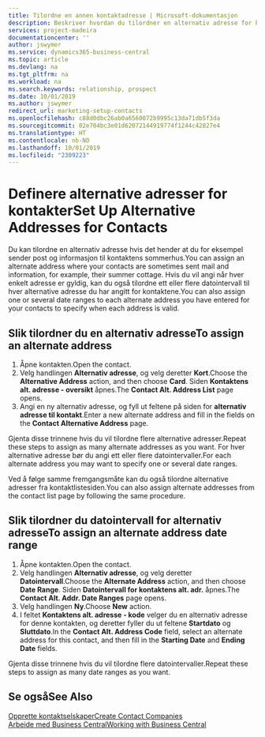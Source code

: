 ```yaml
---
title: Tilordne en annen kontaktadresse | Microsoft-dokumentasjon
description: Beskriver hvordan du tilordner en alternativ adresse for kontakter eller prospekter som informasjon av og til sendes til.
services: project-madeira
documentationcenter: ''
author: jswymer
ms.service: dynamics365-business-central
ms.topic: article
ms.devlang: na
ms.tgt_pltfrm: na
ms.workload: na
ms.search.keywords: relationship, prospect
ms.date: 10/01/2019
ms.author: jswymer
redirect_url: marketing-setup-contacts
ms.openlocfilehash: c88d0dbc26ab0a6560072b9995c13da71db5f3da
ms.sourcegitcommit: 02e704bc3e01d62072144919774f1244c42827e4
ms.translationtype: HT
ms.contentlocale: nb-NO
ms.lasthandoff: 10/01/2019
ms.locfileid: "2309223"
---
```

# <a name="set-up-alternative-addresses-for-contacts"></a><span data-ttu-id="be461-103">Definere alternative adresser for kontakter</span><span class="sxs-lookup"><span data-stu-id="be461-103">Set Up Alternative Addresses for Contacts</span></span>
<span data-ttu-id="be461-104">Du kan tilordne en alternativ adresse hvis det hender at du for eksempel sender post og informasjon til kontaktens sommerhus.</span><span class="sxs-lookup"><span data-stu-id="be461-104">You can assign an alternate address where your contacts are sometimes sent mail and information, for example, their summer cottage.</span></span> <span data-ttu-id="be461-105">Hvis du vil angi når hver enkelt adresse er gyldig, kan du også tilordne ett eller flere datointervall til hver alternative adresse du har angitt for kontaktene.</span><span class="sxs-lookup"><span data-stu-id="be461-105">You can also assign one or several date ranges to each alternate address you have entered for your contacts to specify when each address is valid.</span></span>

## <a name="to-assign-an-alternate-address"></a><span data-ttu-id="be461-106">Slik tilordner du en alternativ adresse</span><span class="sxs-lookup"><span data-stu-id="be461-106">To assign an alternate address</span></span>
1. <span data-ttu-id="be461-107">Åpne kontakten.</span><span class="sxs-lookup"><span data-stu-id="be461-107">Open the contact.</span></span>
2. <span data-ttu-id="be461-108">Velg handlingen **Alternativ adresse**, og velg deretter **Kort**.</span><span class="sxs-lookup"><span data-stu-id="be461-108">Choose the **Alternative Address** action, and then choose **Card**.</span></span> <span data-ttu-id="be461-109">Siden **Kontaktens alt. adresse - oversikt** åpnes.</span><span class="sxs-lookup"><span data-stu-id="be461-109">The **Contact Alt. Address List** page opens.</span></span>
3. <span data-ttu-id="be461-110">Angi en ny alternativ adresse, og fyll ut feltene på siden for **alternativ adresse til kontakt**.</span><span class="sxs-lookup"><span data-stu-id="be461-110">Enter a new alternate address and fill in the fields on the **Contact Alternative Address** page.</span></span>

<span data-ttu-id="be461-111">Gjenta disse trinnene hvis du vil tilordne flere alternative adresser.</span><span class="sxs-lookup"><span data-stu-id="be461-111">Repeat these steps to assign as many alternate addresses as you want.</span></span> <span data-ttu-id="be461-112">For hver alternative adresse bør du angi ett eller flere datointervaller.</span><span class="sxs-lookup"><span data-stu-id="be461-112">For each alternate address you may want to specify one or several date ranges.</span></span>

<span data-ttu-id="be461-113">Ved å følge samme fremgangsmåte kan du også tilordne alternative adresser fra kontaktlistesiden.</span><span class="sxs-lookup"><span data-stu-id="be461-113">You can also assign alternate addresses from the contact list page by following the same procedure.</span></span>

## <a name="to-assign-an-alternate-address-date-range"></a><span data-ttu-id="be461-114">Slik tilordner du datointervall for alternativ adresse</span><span class="sxs-lookup"><span data-stu-id="be461-114">To assign an alternate address date range</span></span>
1. <span data-ttu-id="be461-115">Åpne kontakten.</span><span class="sxs-lookup"><span data-stu-id="be461-115">Open the contact.</span></span>
2. <span data-ttu-id="be461-116">Velg handlingen **Alternativ adresse**, og velg deretter **Datointervall**.</span><span class="sxs-lookup"><span data-stu-id="be461-116">Choose the **Alternate Address** action, and then choose **Date Range**.</span></span> <span data-ttu-id="be461-117">Siden **Datointervall for kontaktens alt. adr.** åpnes.</span><span class="sxs-lookup"><span data-stu-id="be461-117">The **Contact Alt. Addr. Date Ranges** page opens.</span></span>
3. <span data-ttu-id="be461-118">Velg handlingen **Ny**.</span><span class="sxs-lookup"><span data-stu-id="be461-118">Choose **New** action.</span></span>
4. <span data-ttu-id="be461-119">I feltet **Kontaktens alt. adresse - kode** velger du en alternativ adresse for denne kontakten, og deretter fyller du ut feltene **Startdato** og **Sluttdato**.</span><span class="sxs-lookup"><span data-stu-id="be461-119">In the **Contact Alt. Address Code** field, select an alternate address for this contact, and then fill in the **Starting Date** and **Ending Date** fields.</span></span>

<span data-ttu-id="be461-120">Gjenta disse trinnene hvis du vil tilordne flere datointervaller.</span><span class="sxs-lookup"><span data-stu-id="be461-120">Repeat these steps to assign as many date ranges as you want.</span></span>

## <a name="see-also"></a><span data-ttu-id="be461-121">Se også</span><span class="sxs-lookup"><span data-stu-id="be461-121">See Also</span></span>
[<span data-ttu-id="be461-122">Opprette kontaktselskaper</span><span class="sxs-lookup"><span data-stu-id="be461-122">Create Contact Companies</span></span>](marketing-create-contact-companies.md)  
[<span data-ttu-id="be461-123">Arbeide med Business Central</span><span class="sxs-lookup"><span data-stu-id="be461-123">Working with Business Central</span></span>](ui-work-product.md)
